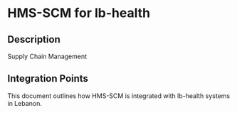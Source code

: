# HMS-SCM for lb-health

## Description

Supply Chain Management

## Integration Points

This document outlines how HMS-SCM is integrated with lb-health systems in Lebanon.
